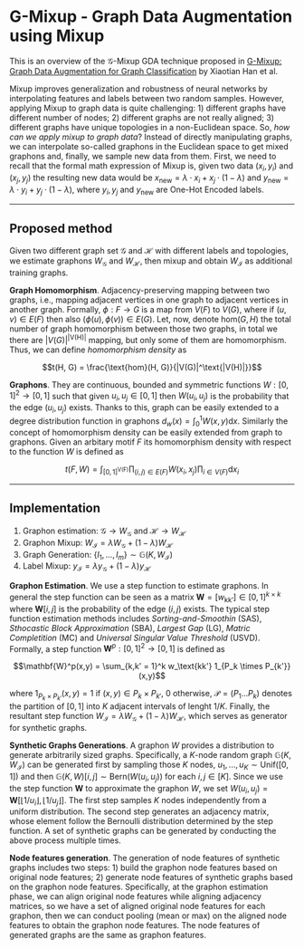 # G-Mixup - Graph Data Augmentation using Mixup

This is an overview of the $\mathcal{G}$-Mixup GDA technique proposed in [G-Mixup: Graph Data Augmentation for Graph Classification](https://arxiv.org/pdf/2202.07179.pdf) by Xiaotian Han et al. 

Mixup improves generalization and robustness of neural networks by interpolating features and labels between two random samples. However, applying Mixup to graph data is quite challenging: 1) different graphs have different number of nodes; 2) different graphs are not really aligned; 3) different graphs have unique topologies in a non-Euclidean space. So, *how can we apply mixup to graph data*? Instead of directly manipulating graphs, we can interpolate so-called graphons in the Euclidean space to get mixed graphons and, finally, we sample new data from them. First, we need to recall that the formal math expression of Mixup is, given two data $(x_i, y_i)$ and $(x_j, y_j)$ the resulting new data would be $x_\text{new} = \lambda \cdot x_i + x_j \cdot (1 - \lambda)$ and $y_\text{new} = \lambda \cdot y_i + y_j \cdot (1 - \lambda)$, where $y_i, y_j$ and $y_\text{new}$ are One-Hot Encoded labels. 

---

## Proposed method

Given two different graph set $\mathcal{G}$ and $\mathcal{H}$ with different labels and topologies, we estimate graphons $W_\mathcal{G}$ and $W_\mathcal{H}$, then mixup and obtain $W_\mathcal{I}$ as additional training graphs. 

**Graph Homomorphism**. Adjacency-preserving mapping between two graphs, i.e., mapping adjacent vertices in one graph to adjacent vertices in another graph. Formally, $\phi : F \to G$ is a map from $V(F)$ to $V(G)$, where if $(u, v) \in E(F)$ then also $(\phi(u), \phi(v)) \in E(G)$. Let, now, denote $\text{hom}(G, H)$ the total number of graph homomorphism between those two graphs, in total we there are $|V(G)|^\text{|V(H)|}$ mapping, but only some of them are homomorphism. Thus, we can define *homomorphism density* as 

$$t(H, G) = \frac{\text{hom}(H, G)}{|V(G)|^\text{|V(H)|}}$$

**Graphons**. They are continuous, bounded and symmetric functions $W : [0,1]^2 \to [0, 1]$ such that given $u_i, u_j \in [0, 1]$ then $W(u_i, u_j)$ is the probability that the edge $(u_i, u_j)$ exists. Thanks to this, graph can be easily extended to a degree distribution function in graphons $d_w (x) = \int_0^1 W(x, y) \mathrm{d}x$. Similarly the concept of homomorphism density can be easily extended from graph to graphons. Given an arbitary motif $F$ its homomorphism density with respect to the function $W$ is defined as 

$$t(F, W) = \int_{[0,1]^\text{V(F)}} \prod_{(i, j) \in E(F)} W(x_i, x_j) \prod_{i \in V(F)}\mathrm{d}x_i$$

---

## Implementation

1. Graphon estimation: $\mathcal{G} \to W_\mathcal{G}$ and $\mathcal{H} \to W_\mathcal{H}$
2. Graphon Mixup: $W_\mathcal{I} = \lambda W_\mathcal{G} + (1 - \lambda) W_\mathcal{H}$
3. Graph Generation: $\lbrace I_1, ..., I_m \rbrace \sim \mathbb{G}(K, W_\mathcal{I})$
4. Label Mixup: $y_\mathcal{I} = \lambda y_\mathcal{G} + (1 - \lambda) y_\mathcal{H}$

**Graphon Estimation**. We use a step function to estimate graphons. In general the step function can be seen as a matrix $\mathbf{W} = [w_\text{kk'}] \in [0, 1]^{k \times k}$ where $\mathbf{W}[i,j]$ is the probability of the edge $(i,j)$ exists. The typical step function estimation methods includes *Sorting-and-Smoothin* (SAS), *Sthocastic Block Approximation* (SBA), *Largest Gap* (LG), *Matric Completition* (MC) and *Universal Singular Value Threshold* (USVD). Formally, a step function $\mathbf{W}^p : [0,1]^2 \to [0,1]$ is defined as 

$$\mathbf{W}^p(x,y) = \sum_{k,k' = 1}^k w_\text{kk'} 1_{P_k \times P_{k'}}(x,y)$$

where $1_{P_k \times P_{k'}}(x,y) = 1$ if $(x,y) \in P_k \times P_{k'}$, 0 otherwise, $\mathcal{P} = (P_1 ... P_k)$ denotes the partition of $[0,1]$ into $K$ adjacent intervals of lenght $1/K$. Finally, the resultant step function $W_\mathcal{I} = \lambda W_\mathcal{G} + (1 - \lambda) W_\mathcal{H}$, which serves as generator for synthetic graphs. 

**Synthetic Graphs Generations**. A graphon $W$ provides a distribution to generate arbitrarily sized graphs. Specifically, a $K$-node random graph $\mathbb{G}(K, W_\mathcal{I})$ can be generated first by sampling those $K$ nodes, $u_1, ..., u_K \sim \text{Unif}([0,1])$ and then $\mathbb{G}(K, W)[i,j] \sim \text{Bern}(W(u_i, u_j))$ for each $i,j \in [K]$. Since we use the step function $\mathbf{W}$ to approximate the graphon $W$, we set $W(u_i, u_j) = \mathbf{W}[\lfloor 1/u_i \rfloor, \lfloor 1/u_j \rfloor]$. The first step samples $K$ nodes independently from a uniform distribution. The second step generates an adjacency matrix, whose element follow the Bernoulli distribution determined by the step function. A set of synthetic graphs can be generated by conducting the above process multiple times. 

**Node features generation**. The generation of node features of synthetic graphs includes two steps: 1) build the graphon node features based on original node features; 2) generate node features of synthetic graphs based on the graphon node features. Specifically, at the graphon estimation phase, we can align original node features while aligning adjacency matrices, so we have a set of aligned original node features for each graphon, then we can conduct pooling (mean or max) on the aligned node features to obtain the graphon node features. The node features of generated graphs are the same as graphon features. 